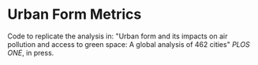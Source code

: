 # Urban Form Metrics
Code to replicate the analysis in: "Urban form and its impacts on air pollution and access to green space: A global analysis of 462 cities" *PLOS ONE*, in press.
